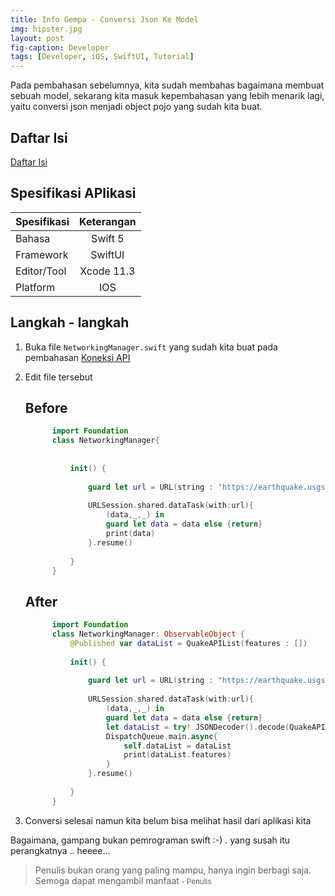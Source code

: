 ```yaml
---
title: Info Gempa - Conversi Json Ke Model
img: hipster.jpg
layout: post
fig-caption: Developer
tags: [Developer, iOS, SwiftUI, Tutorial]
---
```


Pada pembahasan sebelumnya, kita sudah membahas bagaimana membuat sebuah model, sekarang kita masuk kepembahasan yang lebih menarik lagi, yaitu conversi json menjadi object pojo yang sudah kita buat.
<!--more-->

## Daftar Isi ##

[Daftar Isi](https://thengoding.com/2019/12/27/j-info-gempa-daftar-isi/)


## Spesifikasi APlikasi ##

|  Spesifikasi  | Keterangan      |
| :------------ |:---------------:|
|  Bahasa       | Swift 5         |
| Framework     | SwiftUI         |
| Editor/Tool   | Xcode 11.3      |
| Platform      | IOS             | 

## Langkah - langkah ##

1. Buka file `NetworkingManager.swift` yang sudah kita buat pada pembahasan [Koneksi API](https://thengoding.com/2019/12/27/6-info-gempa-koneksi-dengan-api/)

2. Edit file tersebut
   
   ## Before ##
   ```swift
         import Foundation
         class NetworkingManager{
             
        
             init() {
                 
                 guard let url = URL(string : "https://earthquake.usgs.gov/earthquakes/feed/v1.0/summary/2.5_day.geojson") else {return}
                 
                 URLSession.shared.dataTask(with:url){
                     (data,_,_) in
                     guard let data = data else {return}
                     print(data)
                 }.resume()
                 
             }
         }

   ```

   ## After ##
   ```swift
         import Foundation
         class NetworkingManager: ObservableObject {
             @Published var dataList = QuakeAPIList(features : [])
             
             init() {
                 
                 guard let url = URL(string : "https://earthquake.usgs.gov/earthquakes/feed/v1.0/summary/2.5_day.geojson") else {return}
                 
                 URLSession.shared.dataTask(with:url){
                     (data,_,_) in
                     guard let data = data else {return}
                     let dataList = try! JSONDecoder().decode(QuakeAPIList.self,from:data)
                     DispatchQueue.main.async{
                         self.dataList = dataList
                         print(dataList.features)
                     }
                 }.resume()
                 
             }
         }
   ```

3. Conversi selesai namun kita belum bisa melihat hasil dari aplikasi kita


Bagaimana, gampang bukan pemrograman swift :-) . yang susah itu perangkatnya .. heeee...




>Penulis bukan orang yang paling mampu, hanya ingin berbagi saja. Semoga dapat mengambil manfaat<small> - Penulis</small>